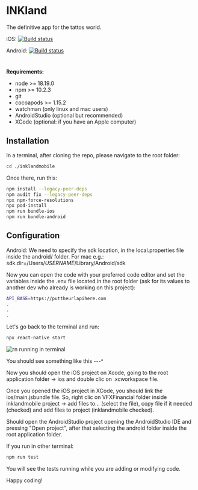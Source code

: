 # INKland

The definitive app for the tattos world.

iOS: [![Build status](https://build.appcenter.ms/v0.1/apps/6d11a65b-1652-49c2-b693-ea8acc608f93/branches/dev/badge)](https://appcenter.ms)

Android: [![Build status](https://build.appcenter.ms/v0.1/apps/3999004b-36cb-486c-9cdb-0cd44b49319a/branches/dev/badge)](https://appcenter.ms)

#

**Requirements:**

<!-- UL -->

- node >= 18.19.0
- npm >= 10.2.3
- git
- cocoapods >= 1.15.2
- watchman (only linux and mac users)
- AndroidStudio (optional but recommended)
- XCode (optional: if you have an Apple computer)

## Installation

In a terminal, after cloning the repo, please navigate to the root folder:

```bash
cd ./inklandmobile
```

Once there, run this:

```bash
npm install --legacy-peer-deps
npm audit fix --legacy-peer-deps
npx npm-force-resolutions
npx pod-install
npm run bundle-ios
npm run bundle-android
```

## Configuration

Android: We need to specify the sdk location, in the local.properties file inside the android/ folder.
For mac e.g.: sdk.dir=/Users/_USERNAME_/Library/Android/sdk

Now you can open the code with your preferred code editor and set the variables inside the .env file located in the root folder (ask for its values to another dev who already is working on this project):

```bash
API_BASE=https://puttheurlapihere.com
.
.
.
```

Let's go back to the terminal and run:

```bash
npx react-native start
```

![rn running in terminal](https://media.geeksforgeeks.org/wp-content/uploads/20221208184915/npxreactnativestart.png)

You should see something like this ---^

Now you should open the iOS project on Xcode, going to the root application folder -> ios and double clic on .xcworkspace file.

Once you opened the iOS project in XCode, you should link the ios/main.jsbundle file. So, right clic on VFXFinancial folder inside inklandmobile project -> add files to... (select the file), copy file if it needed (checked) and add files to project (inklandmobile checked).

Should open the AndroidStudio project opening the AndroidStudio IDE and pressing "Open project", after that selecting the android folder inside the root application folder.

If you run in other terminal:

```bash
npm run test
```

You will see the tests running while you are adding or modifying code.

Happy coding!
